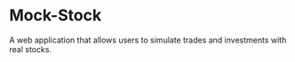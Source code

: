 # Mock-Stock
A web application that allows users to simulate trades and investments with real stocks. 
